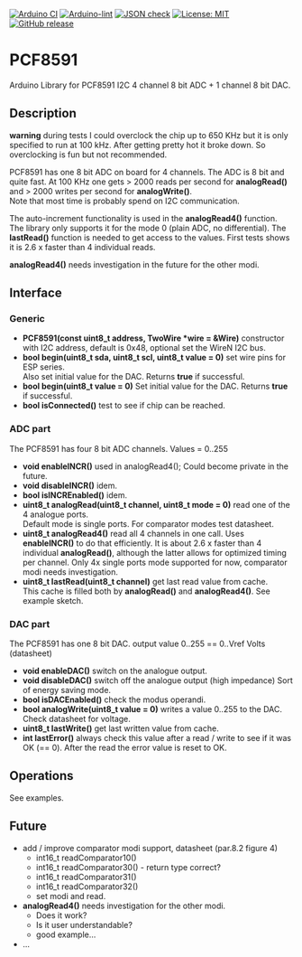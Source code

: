 
[![Arduino CI](https://github.com/RobTillaart/PCF8591/workflows/Arduino%20CI/badge.svg)](https://github.com/marketplace/actions/arduino_ci)
[![Arduino-lint](https://github.com/RobTillaart/PCF8591/actions/workflows/arduino-lint.yml/badge.svg)](https://github.com/RobTillaart/PCF8591/actions/workflows/arduino-lint.yml)
[![JSON check](https://github.com/RobTillaart/PCF8591/actions/workflows/jsoncheck.yml/badge.svg)](https://github.com/RobTillaart/PCF8591/actions/workflows/jsoncheck.yml)
[![License: MIT](https://img.shields.io/badge/license-MIT-green.svg)](https://github.com/RobTillaart/PCF8591/blob/master/LICENSE)
[![GitHub release](https://img.shields.io/github/release/RobTillaart/PCF8591.svg?maxAge=3600)](https://github.com/RobTillaart/PCF8591/releases)


# PCF8591

Arduino Library for PCF8591 I2C 4 channel 8 bit ADC + 1 channel 8 bit DAC.


## Description

**warning** during tests I could overclock the chip up to 650 KHz but it is only specified 
to run at 100 kHz. After getting pretty hot it broke down. 
So overclocking is fun but not recommended.

PCF8591 has one 8 bit ADC on board for 4 channels. The ADC is 8 bit and quite fast.
At 100 KHz one gets \> 2000 reads per second for **analogRead()** and 
\> 2000 writes per second for **analogWrite()**.  
Note that most time is probably spend on I2C communication.

The auto-increment functionality is used in the **analogRead4()** function.
The library only supports it for the mode 0 (plain ADC, no differential). 
The **lastRead()** function is needed to get access to the values.
First tests shows it is 2.6 x faster than 4 individual reads.

**analogRead4()** needs investigation in the future for the other modi.


## Interface

### Generic

- **PCF8591(const uint8_t address, TwoWire \*wire = &Wire)** constructor with I2C address, 
default is 0x48, optional set the WireN I2C bus.
- **bool begin(uint8_t sda, uint8_t scl, uint8_t value = 0)** set wire pins for ESP series.   
Also set initial value for the DAC. Returns **true** if successful.
- **bool begin(uint8_t value = 0)** Set initial value for the DAC. Returns **true** if successful.
- **bool isConnected()** test to see if chip can be reached.


### ADC part

The PCF8591 has four 8 bit ADC channels. Values = 0..255

- **void enableINCR()** used in analogRead4(); Could become private in the future.
- **void disableINCR()** idem.
- **bool isINCREnabled()** idem.
- **uint8_t analogRead(uint8_t channel, uint8_t mode = 0)** read one of the 4 analogue ports.  
Default mode is single ports. For comparator modes test datasheet.
- **uint8_t analogRead4()** read all 4 channels in one call. 
Uses **enableINCR()** to do that efficiently. 
It is about 2.6 x faster than 4 individual **analogRead()**, although the latter 
allows for optimized timing per channel. 
Only 4x single ports mode supported for now, comparator modi needs investigation.
- **uint8_t lastRead(uint8_t channel)** get last read value from cache.  
This cache is filled both by **analogRead()** and **analogRead4()**. See example sketch.


### DAC part

The PCF8591 has one 8 bit DAC. output value 0..255 == 0..Vref Volts (datasheet)

- **void enableDAC()** switch on the analogue output.
- **void disableDAC()** switch off the analogue output (high impedance) Sort of energy saving mode.
- **bool isDACEnabled()** check the modus operandi.
- **bool analogWrite(uint8_t value = 0)** writes a value 0..255 to the DAC. Check datasheet for voltage.
- **uint8_t lastWrite()** get last written value from cache.
- **int lastError()** always check this value after a read / write to see if it was OK (== 0).
After the read the error value is reset to OK.


## Operations

See examples.


## Future

- add / improve comparator modi support,  datasheet (par.8.2 figure 4)
  - int16_t readComparator10()
  - int16_t readComparator30() - return type correct?
  - int16_t readComparator31()
  - int16_t readComparator32()
  - set modi and read.
- **analogRead4()** needs investigation for the other modi. 
  - Does it work?  
  - Is it user understandable?
  - good example...
- ...

